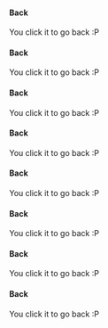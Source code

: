 <div class="card">
  <div class="container">
    <h4><b>Back</b></h4> 
    <p>You click it to go back :P</p> 
  </div>
</div>
<div class="card">
  <div class="container">
    <h4><b>Back</b></h4> 
    <p>You click it to go back :P</p> 
  </div>
</div>
<div class="card">
  <div class="container">
    <h4><b>Back</b></h4> 
    <p>You click it to go back :P</p> 
  </div>
</div>
<div class="card">
  <div class="container">
    <h4><b>Back</b></h4> 
    <p>You click it to go back :P</p> 
  </div>
</div>
<div class="card">
  <div class="container">
    <h4><b>Back</b></h4> 
    <p>You click it to go back :P</p> 
  </div>
</div>
<div class="card">
  <div class="container">
    <h4><b>Back</b></h4> 
    <p>You click it to go back :P</p> 
  </div>
</div>
<div class="card">
  <div class="container">
    <h4><b>Back</b></h4> 
    <p>You click it to go back :P</p> 
  </div>
</div>
<div class="card">
  <div class="container">
    <h4><b>Back</b></h4> 
    <p>You click it to go back :P</p> 
  </div>
</div>
